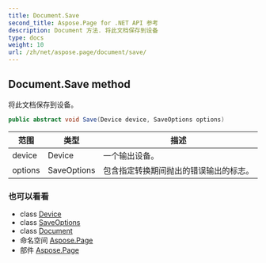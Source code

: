 ```yaml
---
title: Document.Save
second_title: Aspose.Page for .NET API 参考
description: Document 方法. 将此文档保存到设备
type: docs
weight: 10
url: /zh/net/aspose.page/document/save/
---
```

## Document.Save method

将此文档保存到设备。

```csharp
public abstract void Save(Device device, SaveOptions options)
```

| 范围 | 类型 | 描述 |
| --- | --- | --- |
| device | Device | 一个输出设备。 |
| options | SaveOptions | 包含指定转换期间抛出的错误输出的标志。 |

### 也可以看看

* class [Device](../../device/)
* class [SaveOptions](../../saveoptions/)
* class [Document](../)
* 命名空间 [Aspose.Page](../../document/)
* 部件 [Aspose.Page](../../../)


